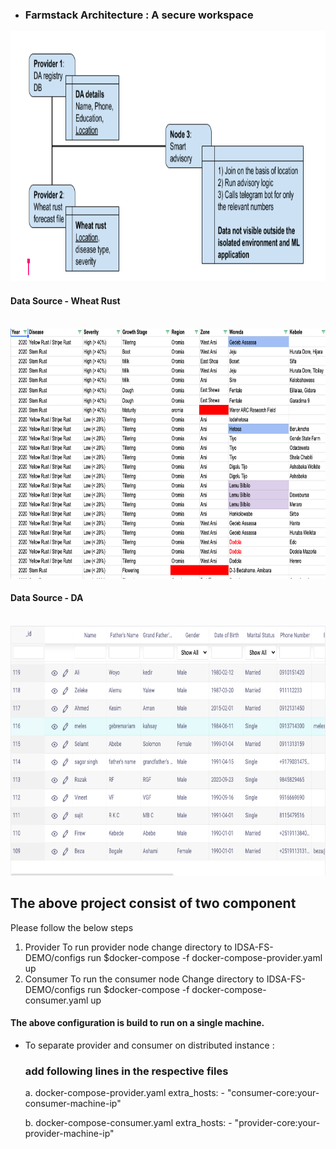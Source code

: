 - ### Farmstack Architecture : A secure workspace

<img src="block_diagram.png"  height="400">

#### Data Source - Wheat Rust
</br>

<img src="wheat_rust.png"  height="400">

</br>

#### Data Source - DA 
</br>
<img src="da_registry.png"  height="400">
</br>


## The above project consist of two component
Please follow the below steps
 1. Provider
    To run provider node
        change directory to IDSA-FS-DEMO/configs
        run $docker-compose -f docker-compose-provider.yaml up
        </br>
 2. Consumer
    To run the consumer node
        Change directory to IDSA-FS-DEMO/configs
        run $docker-compose -f docker-compose-consumer.yaml up

#### The above configuration is build to run on a single machine.

- To separate provider and consumer on distributed instance :
    ### add following lines in the respective files
    
    a. docker-compose-provider.yaml
        extra_hosts:
            - "consumer-core:your-consumer-machine-ip"
            
    b. docker-compose-consumer.yaml
        extra_hosts:
            - "provider-core:your-provider-machine-ip"
        

